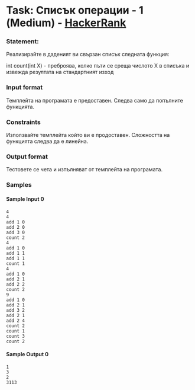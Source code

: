 # Task: Списък операции - 1 (Medium) - [HackerRank](<https://www.hackerrank.com/contests/sda-2020-2021-test4-tsdcfh/challenges/-1-21>)


### Statement:

Реализирайте в даденият ви свързан списък следната функция:

int count(int X) - преброява, колко пъти се среща числото Х в списъка и извежда резултата на стандартният изход


### Input format

Темплейта на програмата е предоставен. Следва само да попълните функцията.


### Constraints

Използвайте темплейта който ви е продоставен. Сложността на функцията следва да е линейна.

### Output format

Тестовете се чета и изпълняват от темплейта на програмата.


### Samples


#### Sample Input 0
```
4
4
add 1 0
add 2 0
add 3 0
count 2
4
add 1 0
add 1 1
add 1 1
count 1
4
add 1 0
add 2 1
add 2 2
count 2
9
add 1 0
add 2 1
add 3 2
add 2 1
add 2 4
count 2
count 1
count 3
count 2
```

#### Sample Output 0
```
1
3
2
3113
```
